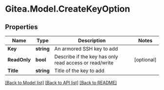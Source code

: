 
# Gitea.Model.CreateKeyOption

## Properties

Name | Type | Description | Notes
------------ | ------------- | ------------- | -------------
**Key** | **string** | An armored SSH key to add | 
**ReadOnly** | **bool** | Describe if the key has only read access or read/write | [optional] 
**Title** | **string** | Title of the key to add | 

[[Back to Model list]](../README.md#documentation-for-models)
[[Back to API list]](../README.md#documentation-for-api-endpoints)
[[Back to README]](../README.md)

